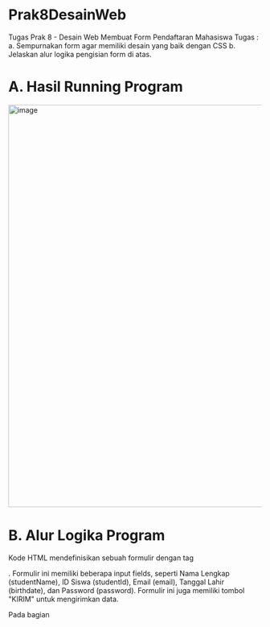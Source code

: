 # Prak8DesainWeb
Tugas Prak 8 - Desain Web
Membuat Form Pendaftaran Mahasiswa 
Tugas :
a. Sempurnakan form agar memiliki desain yang baik dengan CSS
b. Jelaskan alur logika pengisian form di atas.

# A. Hasil Running Program 
<img width="800" alt="image" src="https://github.com/oktaviani28/Prak8DesainWeb/assets/113764908/d7f59b9a-d221-495f-991c-2975b3e8a341">

# B. Alur Logika Program
Kode HTML mendefinisikan sebuah formulir dengan tag <form>. Formulir ini memiliki beberapa input fields, seperti Nama Lengkap (studentName), ID Siswa (studentId), Email (email), Tanggal Lahir (birthdate), dan Password (password). Formulir ini juga memiliki tombol "KIRIM" untuk mengirimkan data.

Pada bagian <script>, terdapat JavaScript code yang menangani validasi input ketika pengguna mencoba mengirimkan formulir. Ini dilakukan dengan menambahkan event listener pada formulir. Ketika formulir di-submit (submit event), kode JavaScript akan dijalankan.



